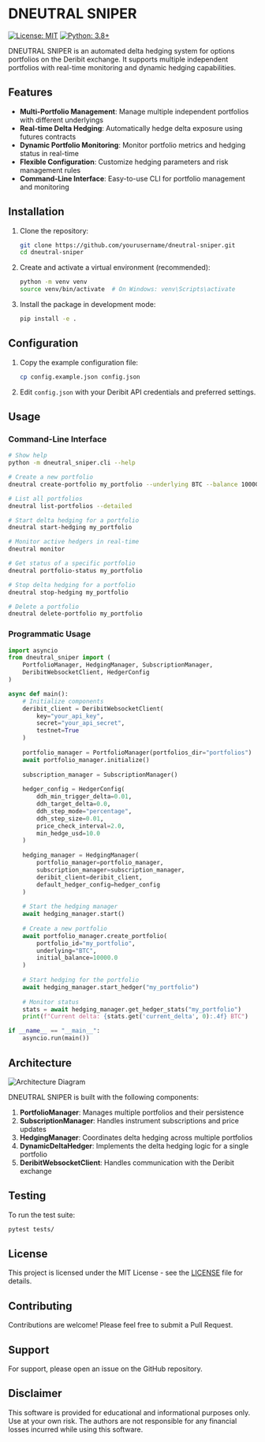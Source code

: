 # DNEUTRAL SNIPER

[![License: MIT](https://img.shields.io/badge/License-MIT-yellow.svg)](https://opensource.org/licenses/MIT)
[![Python: 3.8+](https://img.shields.io/badge/python-3.8+-blue.svg)](https://www.python.org/downloads/)

DNEUTRAL SNIPER is an automated delta hedging system for options portfolios on the Deribit exchange. It supports multiple independent portfolios with real-time monitoring and dynamic hedging capabilities.

## Features

- **Multi-Portfolio Management**: Manage multiple independent portfolios with different underlyings
- **Real-time Delta Hedging**: Automatically hedge delta exposure using futures contracts
- **Dynamic Portfolio Monitoring**: Monitor portfolio metrics and hedging status in real-time
- **Flexible Configuration**: Customize hedging parameters and risk management rules
- **Command-Line Interface**: Easy-to-use CLI for portfolio management and monitoring

## Installation

1. Clone the repository:
   ```bash
   git clone https://github.com/yourusername/dneutral-sniper.git
   cd dneutral-sniper
   ```

2. Create and activate a virtual environment (recommended):
   ```bash
   python -m venv venv
   source venv/bin/activate  # On Windows: venv\Scripts\activate
   ```

3. Install the package in development mode:
   ```bash
   pip install -e .
   ```

## Configuration

1. Copy the example configuration file:
   ```bash
   cp config.example.json config.json
   ```

2. Edit `config.json` with your Deribit API credentials and preferred settings.

## Usage

### Command-Line Interface

```bash
# Show help
python -m dneutral_sniper.cli --help

# Create a new portfolio
dneutral create-portfolio my_portfolio --underlying BTC --balance 10000

# List all portfolios
dneutral list-portfolios --detailed

# Start delta hedging for a portfolio
dneutral start-hedging my_portfolio

# Monitor active hedgers in real-time
dneutral monitor

# Get status of a specific portfolio
dneutral portfolio-status my_portfolio

# Stop delta hedging for a portfolio
dneutral stop-hedging my_portfolio

# Delete a portfolio
dneutral delete-portfolio my_portfolio
```

### Programmatic Usage

```python
import asyncio
from dneutral_sniper import (
    PortfolioManager, HedgingManager, SubscriptionManager, 
    DeribitWebsocketClient, HedgerConfig
)

async def main():
    # Initialize components
    deribit_client = DeribitWebsocketClient(
        key="your_api_key",
        secret="your_api_secret",
        testnet=True
    )
    
    portfolio_manager = PortfolioManager(portfolios_dir="portfolios")
    await portfolio_manager.initialize()
    
    subscription_manager = SubscriptionManager()
    
    hedger_config = HedgerConfig(
        ddh_min_trigger_delta=0.01,
        ddh_target_delta=0.0,
        ddh_step_mode="percentage",
        ddh_step_size=0.01,
        price_check_interval=2.0,
        min_hedge_usd=10.0
    )
    
    hedging_manager = HedgingManager(
        portfolio_manager=portfolio_manager,
        subscription_manager=subscription_manager,
        deribit_client=deribit_client,
        default_hedger_config=hedger_config
    )
    
    # Start the hedging manager
    await hedging_manager.start()
    
    # Create a new portfolio
    await portfolio_manager.create_portfolio(
        portfolio_id="my_portfolio",
        underlying="BTC",
        initial_balance=10000.0
    )
    
    # Start hedging for the portfolio
    await hedging_manager.start_hedger("my_portfolio")
    
    # Monitor status
    stats = await hedging_manager.get_hedger_stats("my_portfolio")
    print(f"Current delta: {stats.get('current_delta', 0):.4f} BTC")

if __name__ == "__main__":
    asyncio.run(main())
```

## Architecture

![Architecture Diagram](docs/architecture.png)

DNEUTRAL SNIPER is built with the following components:

1. **PortfolioManager**: Manages multiple portfolios and their persistence
2. **SubscriptionManager**: Handles instrument subscriptions and price updates
3. **HedgingManager**: Coordinates delta hedging across multiple portfolios
4. **DynamicDeltaHedger**: Implements the delta hedging logic for a single portfolio
5. **DeribitWebsocketClient**: Handles communication with the Deribit exchange

## Testing

To run the test suite:

```bash
pytest tests/
```

## License

This project is licensed under the MIT License - see the [LICENSE](LICENSE) file for details.

## Contributing

Contributions are welcome! Please feel free to submit a Pull Request.

## Support

For support, please open an issue on the GitHub repository.

## Disclaimer

This software is provided for educational and informational purposes only. Use at your own risk. The authors are not responsible for any financial losses incurred while using this software.
